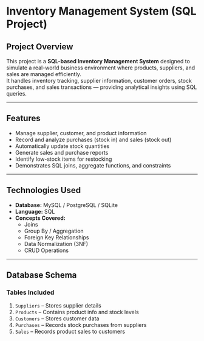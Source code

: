 # Inventory Management System (SQL Project)

## Project Overview  
This project is a **SQL-based Inventory Management System** designed to simulate a real-world business environment where products, suppliers, and sales are managed efficiently.  
It handles inventory tracking, supplier information, customer orders, stock purchases, and sales transactions — providing analytical insights using SQL queries.

---

## Features
- Manage supplier, customer, and product information  
- Record and analyze purchases (stock in) and sales (stock out)  
- Automatically update stock quantities  
- Generate sales and purchase reports  
- Identify low-stock items for restocking  
- Demonstrates SQL joins, aggregate functions, and constraints  

---

## Technologies Used
- **Database:** MySQL / PostgreSQL / SQLite  
- **Language:** SQL  
- **Concepts Covered:**  
  - Joins  
  - Group By / Aggregation  
  - Foreign Key Relationships  
  - Data Normalization (3NF)  
  - CRUD Operations  

---

## Database Schema

### **Tables Included**
1. `Suppliers` – Stores supplier details  
2. `Products` – Contains product info and stock levels  
3. `Customers` – Stores customer data  
4. `Purchases` – Records stock purchases from suppliers  
5. `Sales` – Records product sales to customers  


